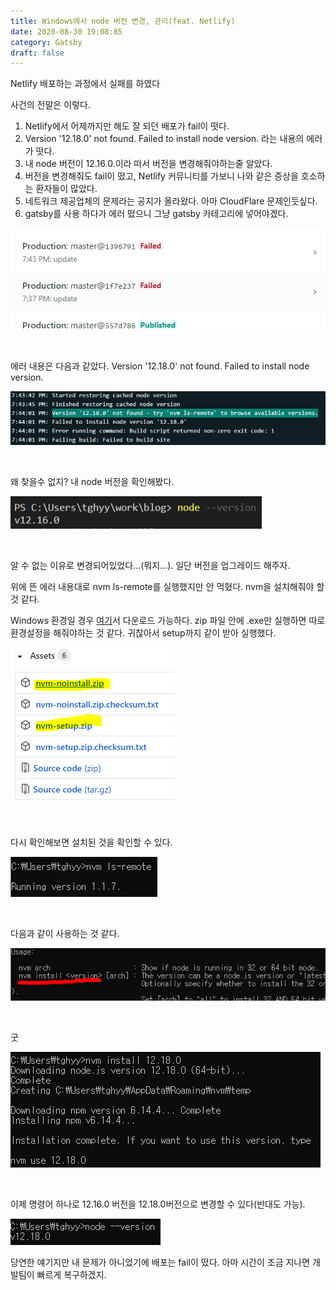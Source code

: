 ```yaml
---
title: Windows에서 node 버전 변경, 관리(feat. Netlify)
date: 2020-08-30 19:08:85
category: Gatsby
draft: false
---
```






Netlify 배포하는 과정에서 실패를 하였다



사건의 전말은 이렇다.

1. Netlify에서 어제까지만 해도 잘 되던 배포가 fail이 떳다.
2. Version '12.18.0' not found. Failed to install node version. 라는 내용의 에러가 떳다.
3. 내 node 버전이 12.16.0.이라 떠서 버전을 변경해줘야하는줄 알았다.
4. 버전을 변경해줘도 fail이 떴고, Netlify 커뮤니티를 가보니 나와 같은 증상을 호소하는 환자들이 많았다.
5. 네트워크 제공업체의 문제라는 공지가 올라왔다. 아마 CloudFlare 문제인듯싶다.
6. gatsby를 사용 하다가 에러 떴으니 그냥 gatsby 카테고리에 넣어야겠다.

![image-20200830194923572](nvm.assets/image-20200830194923572.png)

<br/>

에러 내용은 다음과 같았다.  Version '12.18.0' not found. Failed to install node version.

![image-20200830195057605](nvm.assets/image-20200830195057605.png)

<br/>

왜 찾을수 없지? 내 node 버전을 확인해봤다.

![image-20200830195133567](nvm.assets/image-20200830195133567.png)

<br/>

알 수 없는 이유로 변경되어있었다...(뭐지...). 일단 버전을 업그레이드 해주자.

위에 뜬 에러 내용대로 nvm ls-remote를 실행했지만 안 먹혔다. nvm을 설치해줘야 할 것 같다.

Windows 환경일 경우 [여기](https://github.com/coreybutler/nvm-windows/releases)서 다운로드 가능하다. zip 파일 안에 .exe만 실행하면 따로 환경설정을 해줘야하는 것 같다. 귀찮아서 setup까지 같이 받아 실행했다.

![image-20200830201347734](nvm.assets/image-20200830201347734.png)

<br/>

다시 확인해보면 설치된 것을 확인할 수 있다.

![image-20200830201454227](nvm.assets/image-20200830201454227.png)

<br/>

다음과 같이 사용하는 것 같다.

![image-20200830201654032](nvm.assets/image-20200830201654032.png)

<br/>

굿

![image-20200830201855439](nvm.assets/image-20200830201855439.png)

<br/>

이제 명령어 하나로 12.16.0 버전을 12.18.0버전으로 변경할 수 있다(반대도 가능).

![image-20200830210238145](nvm.assets/image-20200830210238145.png)

당연한 얘기지만 내 문제가 아니었기에 배포는 fail이 떴다. 아마 시간이 조금 지나면 개발팀이 빠르게 복구하겠지.